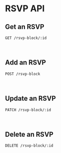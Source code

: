 
# RSVP API

## Get an RSVP

```
GET /rsvp-block/:id
```

<br />

## Add an RSVP

```
POST /rsvp-block
```

<br />

## Update an RSVP

```
PATCH /rsvp-block/:id
```

<br />

## Delete an RSVP

```
DELETE /rsvp-block/:id
```
